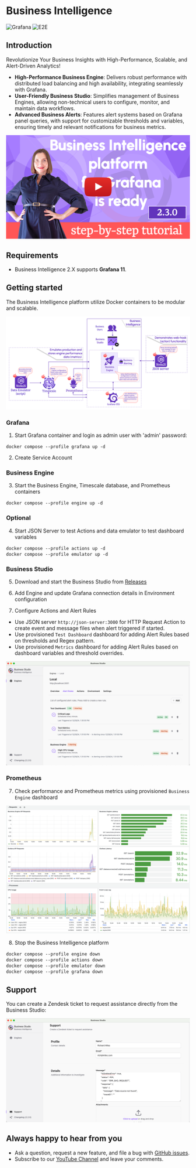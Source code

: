# Business Intelligence

![Grafana](https://img.shields.io/badge/Grafana-11.5-orange)
![E2E](https://github.com/volkovlabs/business-intelligence/workflows/E2E/badge.svg)

## Introduction

Revolutionize Your Business Insights with High-Performance, Scalable, and Alert-Driven Analytics!

- **High-Performance Business Engine**: Delivers robust performance with distributed load balancing and high availability, integrating seamlessly with Grafana.
- **User-Friendly Business Studio**: Simplifies management of Business Engines, allowing non-technical users to configure, monitor, and maintain data workflows.
- **Advanced Business Alerts**: Features alert systems based on Grafana panel queries, with support for customizable thresholds and variables, ensuring timely and relevant notifications for business metrics.

[![How to get started with Business Intelligence Platform for Grafana 2.3.0 | Tutorial for beginners](https://raw.githubusercontent.com/volkovlabs/business-intelligence/main/img/installation.png)](https://youtu.be/KM5a2qzlOak)

## Requirements

- Business Intelligence 2.X supports **Grafana 11**.

## Getting started

The Business Intelligence platform utilize Docker containers to be modular and scalable.

![Architecture](https://raw.githubusercontent.com/VolkovLabs/business-intelligence/main/img/getting-started.png)

### Grafana

1. Start Grafana container and login as admin user with 'admin' password:

```
docker compose --profile grafana up -d
```

2. Create Service Account

### Business Engine

3. Start the Business Engine, Timescale database, and Prometheus containers

```
docker compose --profile engine up -d
```

### Optional

4. Start JSON Server to test Actions and data emulator to test dashboard variables

```
docker compose --profile actions up -d
docker compose --profile emulator up -d
```

### Business Studio

5. Download and start the Business Studio from [Releases](https://github.com/VolkovLabs/business-intelligence/releases)

6. Add Engine and update Grafana connection details in Environment configuration

7. Configure Actions and Alert Rules

- Use JSON server `http://json-server:3000` for HTTP Request Action to create event and message files when alert triggered if started.
- Use provisioned `Test Dashboard` dashboard for adding Alert Rules based on thresholds and Regex pattern.
- Use provisioned `Metrics` dashboard for adding Alert Rules based on dashboard variables and threshold overrides.

![Engine Alerts](https://raw.githubusercontent.com/VolkovLabs/business-intelligence/main/img/overview.png)

### Prometheus

7. Check performance and Prometheus metrics using provisioned `Business Engine` dashboard

![Engine Alerts](https://raw.githubusercontent.com/VolkovLabs/business-intelligence/main/img/prometheus.png)

8. Stop the Business Intelligence platform

```
docker compose --profile engine down
docker compose --profile actions down
docker compose --profile emulator down
docker compose --profile grafana down
```

## Support

You can create a Zendesk ticket to request assistance directly from the Business Studio:

![Engine Alerts](https://raw.githubusercontent.com/VolkovLabs/business-intelligence/main/img/support.png)

## Always happy to hear from you

- Ask a question, request a new feature, and file a bug with [GitHub issues](https://github.com/volkovlabs/business-intelligence/issues).
- Subscribe to our [YouTube Channel](https://youtube.com/@volkovlabs) and leave your comments.
